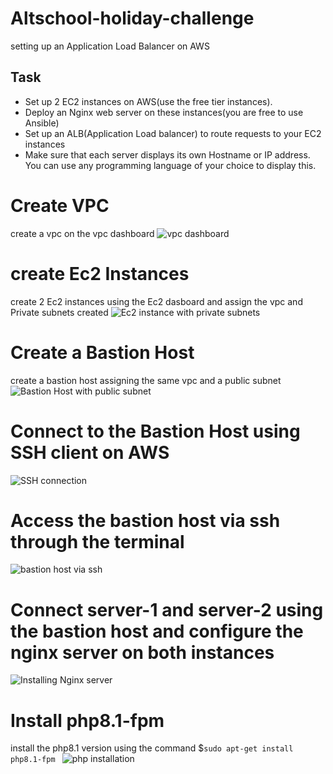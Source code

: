 # Altschool-holiday-challenge
setting up an Application Load Balancer on AWS

## Task
* Set up 2 EC2 instances on AWS(use the free tier instances).
* Deploy an Nginx web server on these instances(you are free to use Ansible)
* Set up an ALB(Application Load balancer) to route requests to your EC2 instances
* Make sure that each server displays its own Hostname or IP address. You can use any programming language of your choice to display this.

# Create VPC
create a vpc on the vpc dashboard
![vpc dashboard](https://user-images.githubusercontent.com/102290896/211640476-4ca2c57e-1300-4d71-ad40-c456efd874d0.jpeg)

# create Ec2 Instances 
create 2 Ec2 instances using the Ec2 dasboard and assign the vpc and Private subnets created
![Ec2 instance with private subnets](https://user-images.githubusercontent.com/102290896/211649698-71b9ec8a-e9c8-4afc-a7ea-da5dfe0a7d2e.jpeg)

# Create a Bastion Host
create a bastion host assigning the same vpc and a public subnet
![Bastion Host with public subnet](https://user-images.githubusercontent.com/102290896/211650841-6d58db64-3e34-4fb8-b089-59d5ffd708ce.jpeg)

# Connect to the Bastion Host using SSH client on AWS 
 ![SSH connection](https://user-images.githubusercontent.com/102290896/211656035-e269244a-dc82-4af0-b764-d5193107786f.jpeg)


# Access the bastion host via ssh through the terminal
![bastion host via ssh](https://user-images.githubusercontent.com/102290896/211657760-19ad7040-eef4-41c8-8576-896f1beb40d9.png)

# Connect server-1 and server-2 using the bastion host and configure the nginx server on both instances 
![Installing Nginx server](https://user-images.githubusercontent.com/102290896/211659239-3a63deec-a31f-4e1d-8c88-4fee92454585.png)

# Install php8.1-fpm 
install the php8.1 version using the command 
$`sudo apt-get install php8.1-fpm `
![php installation](https://user-images.githubusercontent.com/102290896/211660529-53ad42fa-7096-438c-b172-b810c049a2d6.png)








